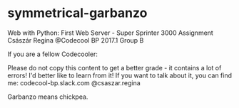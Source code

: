 # symmetrical-garbanzo
Web with Python: First Web Server - Super Sprinter 3000 Assignment
Császár Regina @Codecool BP 2017.1 Group B 

If you are a fellow Codecooler:

Please do not copy this content to get a better grade - it contains a lot of errors!
I'd better like to learn from it!
If you want to talk about it, you can find me:
codecool-bp.slack.com @csaszar.regina

Garbanzo means chickpea.